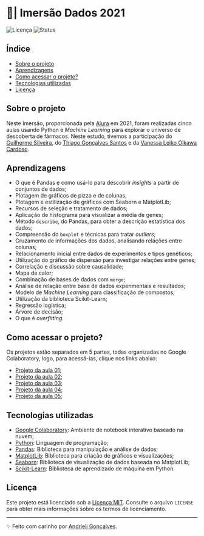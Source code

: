 # 🤿| Imersão Dados 2021

![Licença](https://img.shields.io/badge/Licen%C3%A7a-MIT-f5b5ca.svg)
![Status](https://img.shields.io/badge/Status-Concluído-abf285.svg)

## Índice

- [Sobre o projeto](#sobre-o-projeto)
- [Aprendizagens](#aprendizagens)
- [Como acessar o projeto?](#como-acessar-o-projeto)
- [Tecnologias utilizadas](#tecnologias-utilizadas)
- [Licença](#licença)

## Sobre o projeto

Neste Imersão, proporcionada pela [Alura](https://www.alura.com.br/) em 2021, foram realizadas cinco aulas usando Python e *Machine Learning* para explorar o universo de descoberta de fármacos. Neste estudo, tivemos a participação do [Guilherme Silveira](https://www.linkedin.com/in/guilhermeazevedosilveira/), do [Thiago Gonçalves Santos](https://www.linkedin.com/in/thiago-gon%C3%A7alves-santos/) e da [Vanessa Leiko Oikawa Cardoso](https://www.linkedin.com/in/vanessa-leiko-oikawa-cardoso-77224175/).

## Aprendizagens
* O que é Pandas e como usá-lo para descobrir *insights* a partir de conjuntos de dados;
* Plotagem de gráficos de pizza e de colunas;
* Plotagem e estilização de gráficos com Seaborn e MatplotLib;
* Recursos de seleção e tratamento de dados;
* Aplicação de histograma para visualizar a média de genes;
* Método `describe`, do Pandas, para obter a descrição estatística dos dados;
* Compreensão do `boxplot` e técnicas para tratar *outliers*;
* Cruzamento de informações dos dados, analisando relações entre colunas;
* Relacionamento inicial entre dados de experimentos e tipos genéticos;
* Utilização do gráfico de dispersão para investigar relações entre genes;
* Correlação e discussão sobre causalidade;
* Mapa de calor;
* Combinação de bases de dados com `merge`;
* Análise de relação entre base de dados experimentais e resultados;
* Modelo de *Machine Learning* para classificação de compostos;
* Utilização da biblioteca Scikit-Learn;
* Regressão logística;
* Árvore de decisão;
* O que é *overfitting*.

## Como acessar o projeto?

Os projetos estão separados em 5 partes, todas organizadas no Google Colaboratory, logo, para acessá-las, clique nos links abaixo:

* [Projeto da aula 01](https://colab.research.google.com/github/strawndri/imersao-dados-2021/blob/main/Aula_01.ipynb);
* [Projeto da aula 02](https://colab.research.google.com/github/strawndri/imersao-dados-2021/blob/main/Aula_02.ipynb);
* [Projeto da aula 03](https://github.com/strawndri/imersao-dados-2021/blob/main/Aula_03.ipynb);
* [Projeto da aula 04](https://colab.research.google.com/github/strawndri/imersao-dados-2021/blob/main/Aula_04.ipynb);
* [Projeto da aula 05](https://github.com/strawndri/imersao-dados-2021/blob/main/Aula_05.ipynb);

## Tecnologias utilizadas
- [Google Colaboratory](https://colab.research.google.com/): Ambiente de notebook interativo baseado na nuvem;
- [Python](https://docs.python.org/3/): Linguagem de programação;
- [Pandas](https://pandas.pydata.org/docs/): Biblioteca para manipulação e análise de dados;
- [MatplotLib](https://matplotlib.org/stable/index.html): Biblioteca para criação de gráficos e visualizações;
- [Seaborn](https://seaborn.pydata.org/): Biblioteca de visualização de dados baseada no MatplotLib;
- [Scikit-Learn](https://scikit-learn.org/stable/): Biblioteca de aprendizado de máquina em Python.

## Licença

Este projeto está licenciado sob a [Licença MIT](https://opensource.org/licenses/MIT). Consulte o arquivo `LICENSE` para obter mais informações sobre os termos de licenciamento.

---

✨ Feito com carinho por [Andrieli Gonçalves](https://github.com/strawndri).
